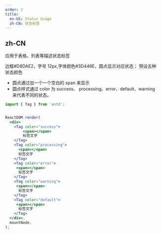 ```yaml
---
order: 2
title:
  en-US: Status Usage
  zh-CN: 状态标签
---
```


## zh-CN

应用于表格，列表等描述状态标签

边框#D8DAE2，字号 12px,字体颜色#3D446E，圆点显示对应状态；
预设五种状态颜色
- 圆点通过加一个一个空白的 span 来显示
- 圆点样式通过 color 为 success、 processing、error、default、warning 来代表不同的状态。


```jsx
import { Tag } from 'antd';


ReactDOM.render(
  <div>
    <Tag color="success">
        <span></span>
        标签文字
    </Tag>
    <Tag color="processing">
      <span></span>
      标签文字
    </Tag>
    <Tag color="error">
     <span></span>
      标签文字
    </Tag>
    <Tag color="warning">
     <span></span>
      标签文字
    </Tag>
    <Tag color="default">
     <span></span>
      标签文字
    </Tag>
  </div>,
  mountNode,
);
```